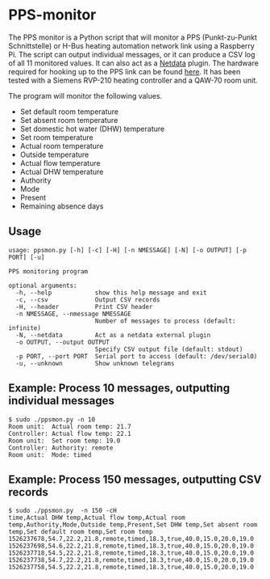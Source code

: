 # PPS-monitor

The PPS monitor is a Python script that will monitor a PPS
(Punkt-zu-Punkt Schnittstelle) or H-Bus heating automation network link
using a Raspberry Pi.
The script can output individual messages, or it can produce a CSV log
of all 11 monitored values.
It can also act as a [Netdata](https://github.com/firehol/netdata/) plugin.
The hardware required for hooking up to the PPS link can be found
[here](https://github.com/fredlcore/bsb_lan).
It has been tested with a Siemens RVP-210 heating controller and a QAW-70
room unit.

The program will monitor the following values.

* Set default room temperature
* Set absent room temperature
* Set domestic hot water (DHW) temperature
* Set room temperature
* Actual room temperature
* Outside temperature
* Actual flow temperature
* Actual DHW temperature
* Authority
* Mode
* Present
* Remaining absence days

## Usage
```
usage: ppsmon.py [-h] [-c] [-H] [-n NMESSAGE] [-N] [-o OUTPUT] [-p PORT] [-u]

PPS monitoring program

optional arguments:
  -h, --help            show this help message and exit
  -c, --csv             Output CSV records
  -H, --header          Print CSV header
  -n NMESSAGE, --nmessage NMESSAGE
                        Number of messages to process (default: infinite)
  -N, --netdata         Act as a netdata external plugin
  -o OUTPUT, --output OUTPUT
                        Specify CSV output file (default: stdout)
  -p PORT, --port PORT  Serial port to access (default: /dev/serial0)
  -u, --unknown         Show unknown telegrams
```

## Example: Process 10 messages, outputting individual messages
```
$ sudo ./ppsmon.py -n 10
Room unit:  Actual room temp: 21.7
Controller: Actual flow temp: 22.1
Room unit:  Set room temp: 19.0
Controller: Authority: remote
Room unit:  Mode: timed
```

## Example: Process 150 messages, outputting CSV records
```
$ sudo ./ppsmon.py  -n 150 -cH
time,Actual DHW temp,Actual flow temp,Actual room temp,Authority,Mode,Outside temp,Present,Set DHW temp,Set absent room temp,Set default room temp,Set room temp
1526237678,54.7,22.2,21.8,remote,timed,18.3,true,40.0,15.0,20.0,19.0
1526237698,54.6,22.2,21.8,remote,timed,18.3,true,40.0,15.0,20.0,19.0
1526237718,54.5,22.2,21.8,remote,timed,18.3,true,40.0,15.0,20.0,19.0
1526237738,54.7,22.2,21.8,remote,timed,18.3,true,40.0,15.0,20.0,19.0
1526237758,54.5,22.2,21.8,remote,timed,18.3,true,40.0,15.0,20.0,19.0
```
